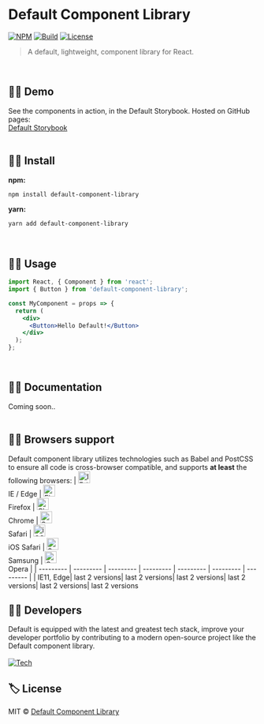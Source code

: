 # Default Component Library

[![NPM](https://img.shields.io/npm/v/default-component-library?color=%2357a9a9&style=for-the-badge)](https://www.npmjs.com/package/default-component-library)
[![Build](https://img.shields.io/badge/build-passing-%2357a9a9?style=for-the-badge)](https://github.com/Default-Component-Library/default-component-library)
[![License](https://img.shields.io/github/license/Default-Component-Library/default-component-library?color=%2357a9a9&style=for-the-badge)](https://github.com/Default-Component-Library/default-component-library/blob/master/LICENSE)

> A default, lightweight, component library for React.
<br>

## 🐱‍🚀 Demo
See the components in action, in the Default Storybook. Hosted on GitHub pages:<br>
[Default Storybook](https://default-component-library.github.io/default-component-library)
<br><br>

## 🐱‍🏍 Install

**npm:**
```bash
npm install default-component-library
```
**yarn:**
```bash
yarn add default-component-library
```
<br>

## 🐱‍💻 Usage
```jsx
import React, { Component } from 'react';
import { Button } from 'default-component-library';

const MyComponent = props => {
  return (
    <div>
      <Button>Hello Default!</Button>
    </div>
  );
};
```
<br>

## 🐱‍👓 Documentation
Coming soon..
<br><br>

## 🐱‍🐉 Browsers support
Default component library utilizes technologies such as Babel and PostCSS to ensure all code is cross-browser compatible, and supports **at least** the following browsers:
| [<img src="https://raw.githubusercontent.com/alrra/browser-logos/master/src/edge/edge_48x48.png" alt="IE / Edge" width="24px" height="24px" />](http://godban.github.io/browsers-support-badges/)<br/>IE / Edge | [<img src="https://raw.githubusercontent.com/alrra/browser-logos/master/src/firefox/firefox_48x48.png" alt="Firefox" width="24px" height="24px" />](http://godban.github.io/browsers-support-badges/)<br/>Firefox | [<img src="https://raw.githubusercontent.com/alrra/browser-logos/master/src/chrome/chrome_48x48.png" alt="Chrome" width="24px" height="24px" />](http://godban.github.io/browsers-support-badges/)<br/>Chrome | [<img src="https://raw.githubusercontent.com/alrra/browser-logos/master/src/safari/safari_48x48.png" alt="Safari" width="24px" height="24px" />](http://godban.github.io/browsers-support-badges/)<br/>Safari | [<img src="https://raw.githubusercontent.com/alrra/browser-logos/master/src/safari-ios/safari-ios_48x48.png" alt="iOS Safari" width="24px" height="24px" />](http://godban.github.io/browsers-support-badges/)<br/>iOS Safari | [<img src="https://raw.githubusercontent.com/alrra/browser-logos/master/src/samsung-internet/samsung-internet_48x48.png" alt="Samsung" width="24px" height="24px" />](http://godban.github.io/browsers-support-badges/)<br/>Samsung | [<img src="https://raw.githubusercontent.com/alrra/browser-logos/master/src/opera/opera_48x48.png" alt="Opera" width="24px" height="24px" />](http://godban.github.io/browsers-support-badges/)<br/>Opera |
| --------- | --------- | --------- | --------- | --------- | --------- | --------- |
| IE11, Edge| last 2 versions| last 2 versions| last 2 versions| last 2 versions| last 2 versions| last 2 versions
<br>

## 🐱‍👤 Developers
Default is equipped with the latest and greatest tech stack, improve your developer portfolio by contributing to a modern open-source project like the Default component library.<br><br>
[![Tech](https://user-images.githubusercontent.com/8584126/83081137-d0cc1280-a034-11ea-9879-68d5364df7a7.png)](https://github.com/Default-Component-Library/default-component-library)
<br>

## 🏷️ License

MIT © [Default Component Library](https://github.com/Default-Component-Library)